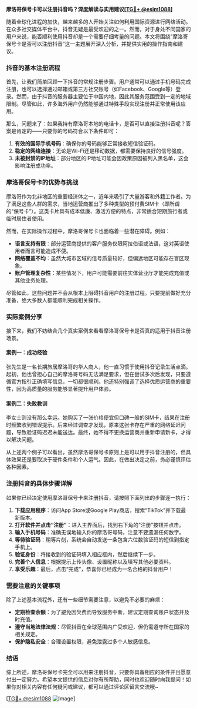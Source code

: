 **摩洛哥保号卡可以注册抖音吗？深度解读与实用建议[[TG💪+ @esim1088](https://t.me/s/esim1088)]**

随着全球化进程的加快，越来越多的人开始关注如何利用国际资源进行网络活动。在众多社交媒体平台中，抖音无疑是最受欢迎的之一。然而，对于身处不同国家的用户来说，能否顺利使用抖音却是一个需要仔细考量的问题。本文将围绕“摩洛哥保号卡是否可以注册抖音”这一主题展开深入分析，并提供实用的操作指南和建议。

### 抖音的基本注册流程

首先，让我们简单回顾一下抖音的常规注册步骤。用户通常可以通过手机号码完成注册，也可以选择通过邮箱或第三方社交账号（如Facebook、Google等）登录。然而，由于抖音的服务器主要位于中国内地，因此其服务范围受到一定的地域限制。尽管如此，许多海外用户仍然能够通过特殊手段实现注册并正常使用该应用。

那么，问题来了：如果我持有摩洛哥本地的电话卡，是否可以直接注册抖音呢？答案是肯定的——只要你的号码符合以下条件即可：

1. **有效的国际手机号码**：确保你的号码能够正常接收短信验证码。
2. **稳定的网络连接**：无论是Wi-Fi还是移动数据，都需要保持良好的信号强度。
3. **未被封禁的IP地址**：部分地区的IP地址可能会因政策原因被列入黑名单，这会影响注册成功率。

### 摩洛哥保号卡的优势与挑战

摩洛哥作为北非地区的重要经济体之一，近年来吸引了大量游客和外籍工作者。为了满足这些人群的需求，当地运营商推出了多种类型的预付费SIM卡（即所谓的“保号卡”）。这类卡片具有成本低廉、激活方便的特点，非常适合短期旅行者或临时居住者使用。

然而，在实际操作过程中，摩洛哥保号卡也面临着一些潜在障碍。例如：

- **语言支持有限**：部分运营商提供的客户服务仅限阿拉伯语或法语，这对英语使用者而言可能造成不便。
- **网络覆盖不均**：虽然大城市区域的信号质量较好，但偏远地区可能存在盲区现象。
- **账户管理复杂性**：某些情况下，用户可能需要前往实体营业厅才能完成充值或其他业务处理。

尽管如此，这些问题并不会从根本上阻碍抖音用户的注册过程。只要提前做好充分准备，绝大多数人都能顺利完成相关操作。

### 实际案例分享

接下来，我们不妨结合几个真实案例来看看摩洛哥保号卡是否真的适用于抖音注册场景。

#### 案例一：成功经验

张先生是一名长期旅居摩洛哥的华人商人，他一直习惯于使用抖音记录生活点滴。起初，他也曾担心自己的摩洛哥号码无法满足要求，但在尝试多次后发现，只要遵循官方指引正确填写信息，一切都很顺利。他还特别强调了选择优质运营商的重要性，因为高质量的服务能够显著提升用户体验。

#### 案例二：失败教训

李女士则没有那么幸运。她购买了一张价格便宜但口碑一般的SIM卡，结果在注册时频繁收到错误提示。后来经过调查才发现，原来这张卡存在严重的网络延迟问题，导致验证码迟迟未能送达。最终，她不得不更换运营商并重新申请新卡，才得以解决问题。

从上述两个例子可以看出，虽然摩洛哥保号卡原则上是可以用于抖音注册的，但具体效果还是要取决于硬件条件和个人运气。因此，在做出决定之前，务必谨慎评估各种因素。

### 注册抖音的具体步骤详解

如果你已经决定使用摩洛哥保号卡来注册抖音，请按照下面列出的步骤逐一执行：

1. **下载应用程序**：访问App Store或Google Play商店，搜索“TikTok”并下载最新版本。
2. **打开软件并点击“注册”**：进入主界面后，找到右下角的“注册”按钮并点击。
3. **输入手机号码**：准确无误地输入你的摩洛哥号码，注意不要遗漏任何数字。
4. **等待验证码**：稍等片刻，系统会自动发送一条包含六位数验证码的短信到指定手机上。
5. **验证身份**：将接收到的验证码填入相应框内，然后继续下一步。
6. **完善个人信息**：根据提示上传头像、设置昵称以及填写其他必要资料。
7. **享受乐趣**：最后，点击“完成”，恭喜你已经成为一名合格的抖音用户！

### 需要注意的关键事项

除了上述基本流程外，还有一些细节需要注意，以避免不必要的麻烦：

- **定期检查余额**：为了避免因欠费而导致服务中断，建议定期查询账户状态并及时充值。
- **遵守当地法律法规**：尽管抖音在全球范围内广受欢迎，但仍需遵守所在国家的相关规定。
- **保护隐私安全**：合理设置权限，避免泄露过多个人敏感信息。

### 结语

综上所述，摩洛哥保号卡完全可以用来注册抖音，只要你具备相应的条件并且愿意付出一定努力。希望本文提供的信息对你有所帮助，同时也欢迎随时向我提问！如果你对相关内容有任何疑问或建议，都可以通过评论区留言交流哦~

[[TG💪+ @esim1088](https://t.me/s/esim1088) ![Image](https://i.postimg.cc/4NQfJmqS/Snipaste-2025-05-13-00-14-12.png)]